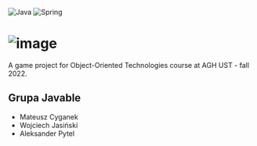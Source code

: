 ![Java](https://img.shields.io/badge/java-%23ED8B00.svg?style=for-the-badge&logo=java&logoColor=white)
![Spring](https://img.shields.io/badge/spring-%236DB33F.svg?style=for-the-badge&logo=spring&logoColor=white)

# ![image](https://user-images.githubusercontent.com/53000695/217378696-779bb377-62e4-4d11-8da8-563e590e4d9e.png)
A game project for Object-Oriented Technologies course at AGH UST - fall 2022.


## Grupa Javable

-   Mateusz Cyganek
-   Wojciech Jasiński
-   Aleksander Pytel
